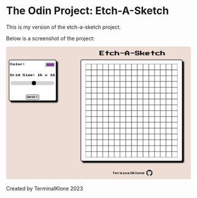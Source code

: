 # The Odin Project: Etch-A-Sketch

This is my version of the etch-a-sketch project.

Below is a screenshot of the project:

![Alt text](img/screenshot.png?raw=true "Screenshot")

Created by TerminalKlone 2023
